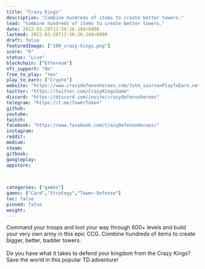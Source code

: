 ```yaml
---
title: "Crazy Kings"
description: "Combine hundreds of items to create better towers."
lead: "Combine hundreds of items to create better towers."
date: 2022-02-28T12:50:26.168+0800
lastmod: 2022-02-28T12:50:26.168+0800
draft: false
featuredImage: ["100_crazy-kings.png"]
score: "0"
status: "Live"
blockchain: ["Ethereum"]
nft_support: "No"
free_to_play: "Yes"
play_to_earn: ["Crypto"]
website: "https://www.crazydefenseheroes.com/?utm_source=PlayToEarn.net&utm_medium=organic&utm_campaign=gamepage"
twitter: "https://twitter.com/CrazyKingsGame"
discord: "https://discord.com/invite/crazydefenseheroes"
telegram: "https://t.me/TowerToken"
github: 
youtube: 
twitch: 
facebook: "https://www.facebook.com/CrazyDefenseHeroes/"
instagram: 
reddit: 
medium: 
steam: 
gitbook: 
googleplay: 
appstore: 

  
    
categories: ["games"]
games: ["Card","Strategy","Tower-Defense"]
toc: false
pinned: false
weight: 
---
```

Command your troops and loot your way through 600+ levels and build your very own army in this epic CCG. Combine hundreds of items to create bigger, better, badder towers.<br> <br> Do you have what it takes to defend your kingdom from the Crazy Kings? Save the world in this popular TD adventure!